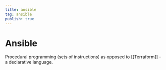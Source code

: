 ```yaml
---
title: ansible
tag: ansible
publish: true
---
```

# Ansible
Procedural programming (sets of instructions) as opposed to [[Terraform]] - a declarative language. 